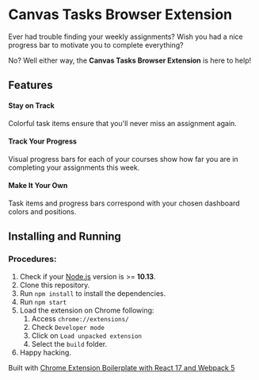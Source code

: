# Canvas Tasks Browser Extension

Ever had trouble finding your weekly assignments? Wish you had a nice progress bar to motivate you to complete everything?  

No? Well either way, the **Canvas Tasks Browser Extension** is here to help!

## Features

#### Stay on Track
Colorful task items ensure that you'll never miss an assignment again.

#### Track Your Progress
Visual progress bars for each of your courses show how far you are in completing your assignments this week.

#### Make It Your Own
Task items and progress bars correspond with your chosen dashboard colors and positions.

## Installing and Running

### Procedures:

1. Check if your [Node.js](https://nodejs.org/) version is >= **10.13**.
2. Clone this repository.
5. Run `npm install` to install the dependencies.
6. Run `npm start`
7. Load the extension on Chrome following:
   1. Access `chrome://extensions/`
   2. Check `Developer mode`
   3. Click on `Load unpacked extension`
   4. Select the `build` folder.
8. Happy hacking.

Built with [Chrome Extension Boilerplate with React 17 and Webpack 5](https://github.com/lxieyang/chrome-extension-boilerplate-react.git)
